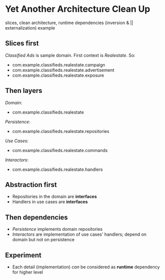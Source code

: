 # Yet Another Architecture Clean Up
slices, clean architecture, runtime dependencies (inversion & || externalization) example

## Slices first

_Classified Ads_ is sample domain. First context is _Realestate_. So:

- com.example.classifieds.realestate.campaign
- com.example.classifieds.realestate.advertisement
- com.example.classifieds.realestate.exposure

## Then layers

_Domain_:
- com.example.classifieds.realestate

_Persistence_:
- com.example.classifieds.realestate.repositories

_Use Cases_:
- com.example.classifieds.realestate.commands

_Interactors_:
- com.example.classifieds.realestate.handlers 

## Abstraction first
- Repositories in the domain are **interfaces**
- Handlers in use cases are **interfaces**

## Then dependencies
- _Persistence_ implements domain repositories
- _Interactors_ are implementation of use cases' handlers; depend on domain but not on persistence

## Experiment
- Each detail (implementation) _can_ be considered as **runtime** dependency for higher level
